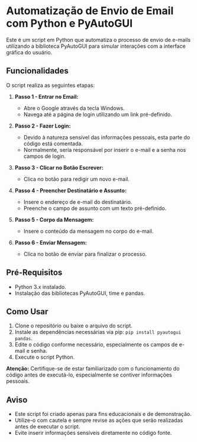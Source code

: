 # Automatização de Envio de Email com Python e PyAutoGUI

Este é um script em Python que automatiza o processo de envio de e-mails utilizando a biblioteca PyAutoGUI para simular interações com a interface gráfica do usuário.

## Funcionalidades

O script realiza as seguintes etapas:

1. **Passo 1 - Entrar no Email:**
   - Abre o Google através da tecla Windows.
   - Navega até a página de login utilizando um link pré-definido.

2. **Passo 2 - Fazer Login:**
   - Devido à natureza sensível das informações pessoais, esta parte do código está comentada.
   - Normalmente, seria responsável por inserir o e-mail e a senha nos campos de login.

3. **Passo 3 - Clicar no Botão Escrever:**
   - Clica no botão para redigir um novo e-mail.

4. **Passo 4 - Preencher Destinatário e Assunto:**
   - Insere o endereço de e-mail do destinatário.
   - Preenche o campo de assunto com um texto pré-definido.

5. **Passo 5 - Corpo da Mensagem:**
   - Insere o conteúdo da mensagem no corpo do e-mail.

6. **Passo 6 - Enviar Mensagem:**
   - Clica no botão de enviar para finalizar o processo.

## Pré-Requisitos

- Python 3.x instalado.
- Instalação das bibliotecas PyAutoGUI, time e pandas.

## Como Usar

1. Clone o repositório ou baixe o arquivo do script.
2. Instale as dependências necessárias via pip: `pip install pyautogui pandas`.
3. Edite o código conforme necessário, especialmente os campos de e-mail e senha.
4. Execute o script Python.

**Atenção:** Certifique-se de estar familiarizado com o funcionamento do código antes de executá-lo, especialmente se contiver informações pessoais.

## Aviso

- Este script foi criado apenas para fins educacionais e de demonstração.
- Utilize-o com cautela e sempre revise as ações que serão realizadas antes de executar o script.
- Evite inserir informações sensíveis diretamente no código fonte.